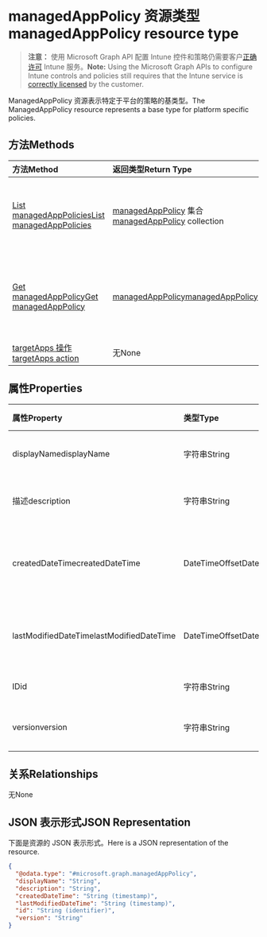 # <a name="managedapppolicy-resource-type"></a><span data-ttu-id="d482a-101">managedAppPolicy 资源类型</span><span class="sxs-lookup"><span data-stu-id="d482a-101">managedAppPolicy resource type</span></span>

> <span data-ttu-id="d482a-102">**注意：** 使用 Microsoft Graph API 配置 Intune 控件和策略仍需要客户[正确许可](https://go.microsoft.com/fwlink/?linkid=839381) Intune 服务。</span><span class="sxs-lookup"><span data-stu-id="d482a-102">**Note:** Using the Microsoft Graph APIs to configure Intune controls and policies still requires that the Intune service is [correctly licensed](https://go.microsoft.com/fwlink/?linkid=839381) by the customer.</span></span>

<span data-ttu-id="d482a-103">ManagedAppPolicy 资源表示特定于平台的策略的基类型。</span><span class="sxs-lookup"><span data-stu-id="d482a-103">The ManagedAppPolicy resource represents a base type for platform specific policies.</span></span>
## <a name="methods"></a><span data-ttu-id="d482a-104">方法</span><span class="sxs-lookup"><span data-stu-id="d482a-104">Methods</span></span>
|<span data-ttu-id="d482a-105">方法</span><span class="sxs-lookup"><span data-stu-id="d482a-105">Method</span></span>|<span data-ttu-id="d482a-106">返回类型</span><span class="sxs-lookup"><span data-stu-id="d482a-106">Return Type</span></span>|<span data-ttu-id="d482a-107">说明</span><span class="sxs-lookup"><span data-stu-id="d482a-107">Description</span></span>|
|:---|:---|:---|
|[<span data-ttu-id="d482a-108">List managedAppPolicies</span><span class="sxs-lookup"><span data-stu-id="d482a-108">List managedAppPolicies</span></span>](../api/intune_mam_managedapppolicy_list.md)|<span data-ttu-id="d482a-109">[managedAppPolicy](../resources/intune_mam_managedapppolicy.md) 集合</span><span class="sxs-lookup"><span data-stu-id="d482a-109">[managedAppPolicy](../resources/intune_mam_managedapppolicy.md) collection</span></span>|<span data-ttu-id="d482a-110">列出 [managedAppPolicy](../resources/intune_mam_managedapppolicy.md) 对象的属性和关系。</span><span class="sxs-lookup"><span data-stu-id="d482a-110">List properties and relationships of the [managedAppPolicy](../resources/intune_mam_managedapppolicy.md) objects.</span></span>|
|[<span data-ttu-id="d482a-111">Get managedAppPolicy</span><span class="sxs-lookup"><span data-stu-id="d482a-111">Get managedAppPolicy</span></span>](../api/intune_mam_managedapppolicy_get.md)|[<span data-ttu-id="d482a-112">managedAppPolicy</span><span class="sxs-lookup"><span data-stu-id="d482a-112">managedAppPolicy</span></span>](../resources/intune_mam_managedapppolicy.md)|<span data-ttu-id="d482a-113">读取 [managedAppPolicy](../resources/intune_mam_managedapppolicy.md) 对象的属性和关系。</span><span class="sxs-lookup"><span data-stu-id="d482a-113">Read properties and relationships of the [managedAppPolicy](../resources/intune_mam_managedapppolicy.md) object.</span></span>|
|[<span data-ttu-id="d482a-114">targetApps 操作</span><span class="sxs-lookup"><span data-stu-id="d482a-114">targetApps action</span></span>](../api/intune_mam_managedapppolicy_targetapps.md)|<span data-ttu-id="d482a-115">无</span><span class="sxs-lookup"><span data-stu-id="d482a-115">None</span></span>|<span data-ttu-id="d482a-116">尚未记录</span><span class="sxs-lookup"><span data-stu-id="d482a-116">Not yet documented</span></span>|

## <a name="properties"></a><span data-ttu-id="d482a-117">属性</span><span class="sxs-lookup"><span data-stu-id="d482a-117">Properties</span></span>
|<span data-ttu-id="d482a-118">属性</span><span class="sxs-lookup"><span data-stu-id="d482a-118">Property</span></span>|<span data-ttu-id="d482a-119">类型</span><span class="sxs-lookup"><span data-stu-id="d482a-119">Type</span></span>|<span data-ttu-id="d482a-120">说明</span><span class="sxs-lookup"><span data-stu-id="d482a-120">Description</span></span>|
|:---|:---|:---|
|<span data-ttu-id="d482a-121">displayName</span><span class="sxs-lookup"><span data-stu-id="d482a-121">displayName</span></span>|<span data-ttu-id="d482a-122">字符串</span><span class="sxs-lookup"><span data-stu-id="d482a-122">String</span></span>|<span data-ttu-id="d482a-123">策略显示名称。</span><span class="sxs-lookup"><span data-stu-id="d482a-123">Policy display name.</span></span>|
|<span data-ttu-id="d482a-124">描述</span><span class="sxs-lookup"><span data-stu-id="d482a-124">description</span></span>|<span data-ttu-id="d482a-125">字符串</span><span class="sxs-lookup"><span data-stu-id="d482a-125">String</span></span>|<span data-ttu-id="d482a-126">策略的说明。</span><span class="sxs-lookup"><span data-stu-id="d482a-126">The policy's description.</span></span>|
|<span data-ttu-id="d482a-127">createdDateTime</span><span class="sxs-lookup"><span data-stu-id="d482a-127">createdDateTime</span></span>|<span data-ttu-id="d482a-128">DateTimeOffset</span><span class="sxs-lookup"><span data-stu-id="d482a-128">DateTimeOffset</span></span>|<span data-ttu-id="d482a-129">创建策略的日期和时间。</span><span class="sxs-lookup"><span data-stu-id="d482a-129">The date and time the policy was created.</span></span>|
|<span data-ttu-id="d482a-130">lastModifiedDateTime</span><span class="sxs-lookup"><span data-stu-id="d482a-130">lastModifiedDateTime</span></span>|<span data-ttu-id="d482a-131">DateTimeOffset</span><span class="sxs-lookup"><span data-stu-id="d482a-131">DateTimeOffset</span></span>|<span data-ttu-id="d482a-132">上次修改策略的时间。</span><span class="sxs-lookup"><span data-stu-id="d482a-132">Last time the policy was modified.</span></span>|
|<span data-ttu-id="d482a-133">ID</span><span class="sxs-lookup"><span data-stu-id="d482a-133">id</span></span>|<span data-ttu-id="d482a-134">字符串</span><span class="sxs-lookup"><span data-stu-id="d482a-134">String</span></span>|<span data-ttu-id="d482a-135">实体的键。</span><span class="sxs-lookup"><span data-stu-id="d482a-135">Key of the entity.</span></span>|
|<span data-ttu-id="d482a-136">version</span><span class="sxs-lookup"><span data-stu-id="d482a-136">version</span></span>|<span data-ttu-id="d482a-137">字符串</span><span class="sxs-lookup"><span data-stu-id="d482a-137">String</span></span>|<span data-ttu-id="d482a-138">实体的版本。</span><span class="sxs-lookup"><span data-stu-id="d482a-138">Version of the entity.</span></span>|

## <a name="relationships"></a><span data-ttu-id="d482a-139">关系</span><span class="sxs-lookup"><span data-stu-id="d482a-139">Relationships</span></span>
<span data-ttu-id="d482a-140">无</span><span class="sxs-lookup"><span data-stu-id="d482a-140">None</span></span>
## <a name="json-representation"></a><span data-ttu-id="d482a-141">JSON 表示形式</span><span class="sxs-lookup"><span data-stu-id="d482a-141">JSON Representation</span></span>
<span data-ttu-id="d482a-142">下面是资源的 JSON 表示形式。</span><span class="sxs-lookup"><span data-stu-id="d482a-142">Here is a JSON representation of the resource.</span></span>
<!--{
  "blockType": "resource",
  "baseType": "microsoft.graph.entity",
  "keyProperty": "id",
  "@odata.type": "microsoft.graph.managedAppPolicy"
}-->
``` json
{
  "@odata.type": "#microsoft.graph.managedAppPolicy",
  "displayName": "String",
  "description": "String",
  "createdDateTime": "String (timestamp)",
  "lastModifiedDateTime": "String (timestamp)",
  "id": "String (identifier)",
  "version": "String"
}
```








